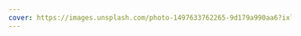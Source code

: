```yaml
---
cover: https://images.unsplash.com/photo-1497633762265-9d179a990aa6?ixlib=rb-1.2.1&ixid=MnwxMjA3fDB8MHxwaG90by1wYWdlfHx8fGVufDB8fHx8&auto=format&fit=crop&w=2346&q=80
---
```

